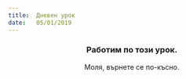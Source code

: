 ```yaml
---
title:  Дневен урок
date:   05/01/2019
---
```


### <center>Работим по този урок.</center>
<center>Моля, върнете се по-късно.</center>